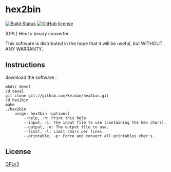 # hex2bin
[![Build Status](https://img.shields.io/travis/Keidan/hex2bin/master.svg?style=plastic)](https://travis-ci.org/Keidan/hex2bin)
[![GitHub license](https://img.shields.io/github/license/Keidan/hex2bin.svg?style=plastic)](https://github.com/Keidan/hex2bin/blob/master/LICENSE)

(GPL) Hex to binary converter.

This software is distributed in the hope that it will be useful, but WITHOUT ANY WARRANTY.

## Instructions


download the software :

	mkdir devel
	cd devel
	git clone git://github.com/Keidan/hex2bin.git
	cd hex2bin
	make
	./hex2bin 
		usage: hex2bin [options]
			--help, -h: Print this help
			--input, -i: The input file to use (containing the hex chars).
			--output, -o: The output file to use.
			--limit, -l: Limit chars per lines.
  			--printable, -p: Force and convert all printables char's.

## License

[GPLv3](https://github.com/Keidan/hex2bin/blob/master/LICENSE)
